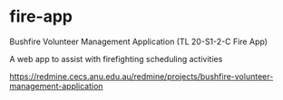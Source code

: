 # fire-app

Bushfire Volunteer Management Application (TL 20-S1-2-C Fire App)

A web app to assist with firefighting scheduling activities

https://redmine.cecs.anu.edu.au/redmine/projects/bushfire-volunteer-management-application